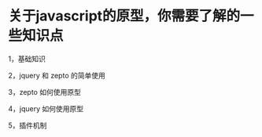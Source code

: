 # 关于javascript的原型，你需要了解的一些知识点

1，基础知识





2，jquery 和 zepto 的简单使用





3，zepto 如何使用原型



4，jquery 如何使用原型



5，插件机制